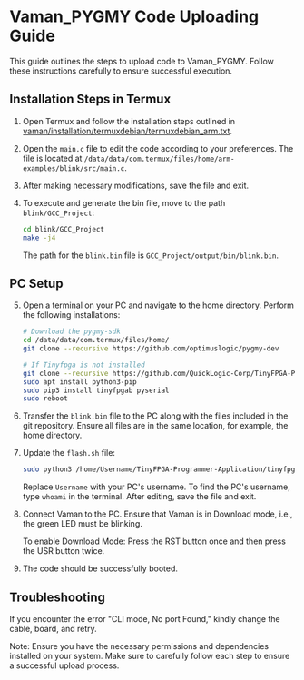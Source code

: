 # Vaman_PYGMY Code Uploading Guide

This guide outlines the steps to upload code to Vaman_PYGMY. Follow these instructions carefully to ensure successful execution.

## Installation Steps in Termux

1. Open Termux and follow the installation steps outlined in [vaman/installation/termuxdebian/termuxdebian_arm.txt](vaman/installation/termuxdebian/termuxdebian_arm.txt).

2. Open the `main.c` file to edit the code according to your preferences. The file is located at `/data/data/com.termux/files/home/arm-examples/blink/src/main.c`.

3. After making necessary modifications, save the file and exit.

4. To execute and generate the bin file, move to the path `blink/GCC_Project`:

   ```bash
   cd blink/GCC_Project
   make -j4
   ```

   The path for the `blink.bin` file is `GCC_Project/output/bin/blink.bin`.

## PC Setup

5. Open a terminal on your PC and navigate to the home directory. Perform the following installations:

   ```bash
   # Download the pygmy-sdk
   cd /data/data/com.termux/files/home/
   git clone --recursive https://github.com/optimuslogic/pygmy-dev

   # If Tinyfpga is not installed
   git clone --recursive https://github.com/QuickLogic-Corp/TinyFPGA-Programmer-Application.git
   sudo apt install python3-pip
   sudo pip3 install tinyfpgab pyserial
   sudo reboot
   ```

6. Transfer the `blink.bin` file to the PC along with the files included in the git repository. Ensure all files are in the same location, for example, the home directory.

7. Update the `flash.sh` file:

   ```bash
   sudo python3 /home/Username/TinyFPGA-Programmer-Application/tinyfpga-programmer-gui.py --port /dev/ttyACM0 --appfpga top.bin --m4app blink.bin --mode m4-fpga --reset
   ```

   Replace `Username` with your PC's username. To find the PC's username, type `whoami` in the terminal. After editing, save the file and exit.

8. Connect Vaman to the PC. Ensure that Vaman is in Download mode, i.e., the green LED must be blinking.

   To enable Download Mode: Press the RST button once and then press the USR button twice.

9. The code should be successfully booted.

## Troubleshooting

If you encounter the error "CLI mode, No port Found," kindly change the cable, board, and retry.

Note: Ensure you have the necessary permissions and dependencies installed on your system. Make sure to carefully follow each step to ensure a successful upload process.